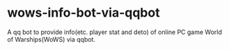 # wows-info-bot-via-qqbot

A qq bot to provide info(etc. player stat and deto) of online PC game World of Warships(WoWS) via qqbot.
